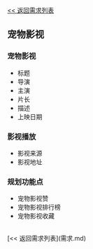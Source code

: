 [<< 返回需求列表](需求.md)

## 宠物影视

### 宠物影视
* 标题
* 导演
* 主演
* 片长
* 描述
* 上映日期

### 影视播放
* 影视来源
* 影视地址

### 规划功能点
* 宠物影视赞
* 宠物影视排行榜
* 宠物影视收藏


<br/>
[<< 返回需求列表](需求.md)
